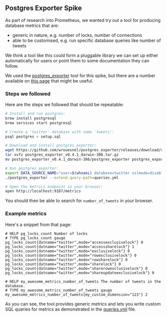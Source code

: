 ## Postgres Exporter Spike ##

As part of research into Prometheus, we wanted try out a tool for producing
database metrics that are:
  - generic in nature, e.g. number of locks, number of connections
  - able to be customised, e.g. run specific database queries like number of tweets

We think a tool like this could form a pluggable library we can set up either
automatically for users or point them to some documentation they can follow.

We used the [postgres_exporter](https://github.com/wrouesnel/postgres_exporter)
tool for this spike, but there are a number available on
[this page](https://prometheus.io/docs/instrumenting/exporters/) that might be
useful.

### Steps we followed ###

Here are the steps we followed that should be repeatable:

```bash
# Install and run postgres:
brew install postgresql
brew services start postgresql

# Create a 'twitter' database with some 'tweets':
psql postgres < setup.sql

# Download and install postgres_exporter:
wget https://github.com/wrouesnel/postgres_exporter/releases/download/v0.4.1/postgres_exporter_v0.4.1_darwin-386.tar.gz
tar xvfz postgres_exporter_v0.4.1_darwin-386.tar.gz
mv postgres_exporter_v0.4.1_darwin-386/postgres_exporter postgres_exporter

# Run postgres_exporter:
export DATA_SOURCE_NAME="user=$(whoami) database=twitter sslmode=disable"
./postgres_exporter --extend.query-path=queries.yml

# Open the metrics endpoint in your browser:
open http://localhost:9187/metrics
```

You should then be able to search for `number_of_tweets` in your browser.

### Example metrics ###

Here's a snippet from that page:

```
# HELP pg_locks_count Number of locks
# TYPE pg_locks_count gauge
pg_locks_count{datname="twitter",mode="accessexclusivelock"} 0
pg_locks_count{datname="twitter",mode="accesssharelock"} 1
pg_locks_count{datname="twitter",mode="exclusivelock"} 0
pg_locks_count{datname="twitter",mode="rowexclusivelock"} 0
pg_locks_count{datname="twitter",mode="rowsharelock"} 0
pg_locks_count{datname="twitter",mode="sharelock"} 0
pg_locks_count{datname="twitter",mode="sharerowexclusivelock"} 0
pg_locks_count{datname="twitter",mode="shareupdateexclusivelock"} 0

# HELP my_awesome_metrics_number_of_tweets The number of tweets in the database.
# TYPE my_awesome_metrics_number_of_tweets gauge
my_awesome_metrics_number_of_tweets{my_custom_dimension="123"} 2
```

As you can see, the tool provides generic metrics and lets you write custom SQL
queries for metrics as demonstrated in the [queries.yml](queries.yml) file.
